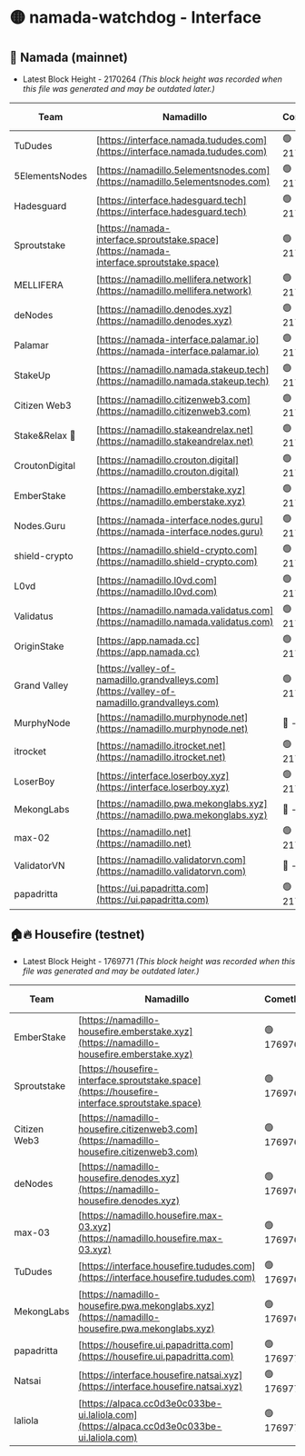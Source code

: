 # 🟡 namada-watchdog - Interface

## 🚀 Namada (mainnet)
- Latest Block Height - 2170264 *(This block height was recorded when this file was generated and may be outdated later.)*

| Team | Namadillo | CometBFT | Indexer | MASP Indexer |
|-|-|-|-|-|
| TuDudes | [https://interface.namada.tududes.com](https://interface.namada.tududes.com) | 🟢 2170245 | 🟢 2170245 | 🟢 2170245 |
| 5ElementsNodes | [https://namadillo.5elementsnodes.com](https://namadillo.5elementsnodes.com) | 🟢 2170246 | 🟢 2170245 | 🟢 2170246 |
| Hadesguard | [https://interface.hadesguard.tech](https://interface.hadesguard.tech) | 🟢 2170246 | 🟢 2170246 | 🟢 2170246 |
| Sproutstake | [https://namada-interface.sproutstake.space](https://namada-interface.sproutstake.space) | 🟢 2170247 | 🟢 2170247 | 🟢 2170247 |
| MELLIFERA | [https://namadillo.mellifera.network](https://namadillo.mellifera.network) | 🟢 2170248 | 🟢 2170247 | 🟢 2170248 |
| deNodes | [https://namadillo.denodes.xyz](https://namadillo.denodes.xyz) | 🟢 2170248 | 🟢 2170248 | 🟢 2170248 |
| Palamar | [https://namada-interface.palamar.io](https://namada-interface.palamar.io) | 🟢 2170249 | 🟢 2170249 | 🟢 2170249 |
| StakeUp | [https://namadillo.namada.stakeup.tech](https://namadillo.namada.stakeup.tech) | 🟢 2170249 | 🟢 2170249 | 🟢 2170249 |
| Citizen Web3 | [https://namadillo.citizenweb3.com](https://namadillo.citizenweb3.com) | 🟢 2170250 | 🟢 2170250 | 🔴 1306087 |
| Stake&Relax 🦥 | [https://namadillo.stakeandrelax.net](https://namadillo.stakeandrelax.net) | 🟢 2170251 | 🟢 2170250 | 🟢 2170250 |
| CroutonDigital | [https://namadillo.crouton.digital](https://namadillo.crouton.digital) | 🟢 2170251 | 🔴 - | 🟢 2170252 |
| EmberStake | [https://namadillo.emberstake.xyz](https://namadillo.emberstake.xyz) | 🟢 2170253 | 🟢 2170252 | 🟢 2170252 |
| Nodes.Guru | [https://namada-interface.nodes.guru](https://namada-interface.nodes.guru) | 🟢 2170253 | 🟢 2170253 | 🟢 2170253 |
| shield-crypto | [https://namadillo.shield-crypto.com](https://namadillo.shield-crypto.com) | 🟢 2170254 | 🟢 2170253 | 🟢 2170253 |
| L0vd | [https://namadillo.l0vd.com](https://namadillo.l0vd.com) | 🟢 2170254 | 🟢 2170254 | 🔴 - |
| Validatus | [https://namadillo.namada.validatus.com](https://namadillo.namada.validatus.com) | 🟢 2170257 | 🟢 2170257 | 🟢 2170257 |
| OriginStake | [https://app.namada.cc](https://app.namada.cc) | 🟢 2170258 | 🟢 2170258 | 🟢 2170257 |
| Grand Valley | [https://valley-of-namadillo.grandvalleys.com](https://valley-of-namadillo.grandvalleys.com) | 🟢 2170258 | 🟢 2170257 | 🟢 2170258 |
| MurphyNode | [https://namadillo.murphynode.net](https://namadillo.murphynode.net) | 🔴 - | 🔴 - | 🔴 - |
| itrocket | [https://namadillo.itrocket.net](https://namadillo.itrocket.net) | 🟢 2170260 | 🟢 2170260 | 🟢 2170260 |
| LoserBoy | [https://interface.loserboy.xyz](https://interface.loserboy.xyz) | 🟢 2170260 | 🟢 2170260 | 🟢 2170260 |
| MekongLabs | [https://namadillo.pwa.mekonglabs.xyz](https://namadillo.pwa.mekonglabs.xyz) | 🔴 - | 🔴 - | 🔴 - |
| max-02 | [https://namadillo.net](https://namadillo.net) | 🟢 2170261 | 🟢 2170261 | 🟢 2170261 |
| ValidatorVN | [https://namadillo.validatorvn.com](https://namadillo.validatorvn.com) | 🔴 - | 🔴 - | 🔴 - |
| papadritta | [https://ui.papadritta.com](https://ui.papadritta.com) | 🟢 2170264 | 🟢 2170264 | 🟢 2170264 |

## 🏠🔥 Housefire (testnet)
- Latest Block Height - 1769771 *(This block height was recorded when this file was generated and may be outdated later.)*

| Team | Namadillo | CometBFT | Indexer | MASP Indexer |
|-|-|-|-|-|
| EmberStake | [https://namadillo-housefire.emberstake.xyz](https://namadillo-housefire.emberstake.xyz) | 🟢 1769767 | 🟢 1769767 | 🟢 1769767 |
| Sproutstake | [https://housefire-interface.sproutstake.space](https://housefire-interface.sproutstake.space) | 🟢 1769767 | 🟢 1769767 | 🟢 1769767 |
| Citizen Web3 | [https://namadillo-housefire.citizenweb3.com](https://namadillo-housefire.citizenweb3.com) | 🟢 1769768 | 🟢 1769768 | 🟢 1769768 |
| deNodes | [https://namadillo-housefire.denodes.xyz](https://namadillo-housefire.denodes.xyz) | 🟢 1769768 | 🟢 1769768 | 🟢 1769768 |
| max-03 | [https://namadillo.housefire.max-03.xyz](https://namadillo.housefire.max-03.xyz) | 🟢 1769769 | 🟢 1769769 | 🟢 1769769 |
| TuDudes | [https://interface.housefire.tududes.com](https://interface.housefire.tududes.com) | 🟢 1769769 | 🟢 1769769 | 🟢 1769769 |
| MekongLabs | [https://namadillo-housefire.pwa.mekonglabs.xyz](https://namadillo-housefire.pwa.mekonglabs.xyz) | 🟢 1769769 | 🟢 1769769 | 🟢 1769769 |
| papadritta | [https://housefire.ui.papadritta.com](https://housefire.ui.papadritta.com) | 🟢 1769770 | 🟢 1769770 | 🟢 1769770 |
| Natsai | [https://interface.housefire.natsai.xyz](https://interface.housefire.natsai.xyz) | 🟢 1769770 | 🟢 1769770 | 🟢 1769770 |
| laliola | [https://alpaca.cc0d3e0c033be-ui.laliola.com](https://alpaca.cc0d3e0c033be-ui.laliola.com) | 🟢 1769771 | 🟢 1769771 | 🟢 1769771 |


